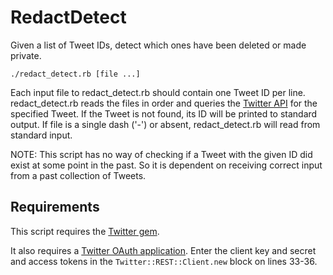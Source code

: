 # RedactDetect

Given a list of Tweet IDs, detect which ones have been deleted or made private.

```Shell
./redact_detect.rb [file ...]
```

Each input file to redact_detect.rb should contain one Tweet ID per line. redact_detect.rb reads
the files in order and queries the [Twitter API](https://dev.twitter.com/rest/reference/get/statuses/lookup)
for the specified Tweet. If the Tweet is not found, its ID will be printed to standard output.
If file is a single dash ('-') or absent, redact_detect.rb will read from standard input.

NOTE: This script has no way of checking if a Tweet with the given ID did exist at some point in the
past. So it is dependent on receiving correct input from a past collection of Tweets.

## Requirements

This script requires the [Twitter gem](https://github.com/sferik/twitter).

It also requires a [Twitter OAuth application](https://apps.twitter.com/). Enter the client key and secret
and access tokens in the `Twitter::REST::Client.new` block on lines 33-36.
